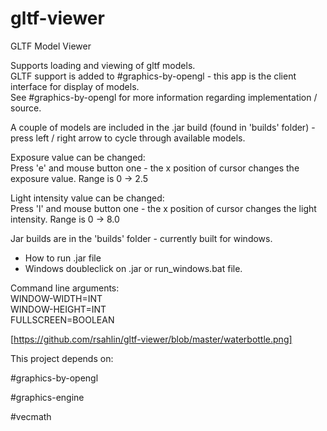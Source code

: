 # gltf-viewer

GLTF Model Viewer

Supports loading and viewing of gltf models.    
GLTF support is added to #graphics-by-opengl - this app is the client interface for display of models.  
See #graphics-by-opengl for more information regarding implementation / source.  

A couple of models are included in the .jar build (found in 'builds' folder) - press left / right arrow to cycle through available models.  

Exposure value can be changed:  
Press 'e' and mouse button one - the x position of cursor changes the exposure value. Range is 0 -> 2.5  

Light intensity value can be changed:  
Press 'l' and mouse button one - the x position of cursor changes the light intensity. Range is 0 -> 8.0  


Jar builds are in the 'builds' folder - currently built for windows.  

- How to run .jar file  
- Windows doubleclick on .jar or run_windows.bat file.  

Command line arguments:   
WINDOW-WIDTH=INT  
WINDOW-HEIGHT=INT  
FULLSCREEN=BOOLEAN  

[https://github.com/rsahlin/gltf-viewer/blob/master/waterbottle.png]

This project depends on:  

#graphics-by-opengl  

#graphics-engine  

#vecmath  





